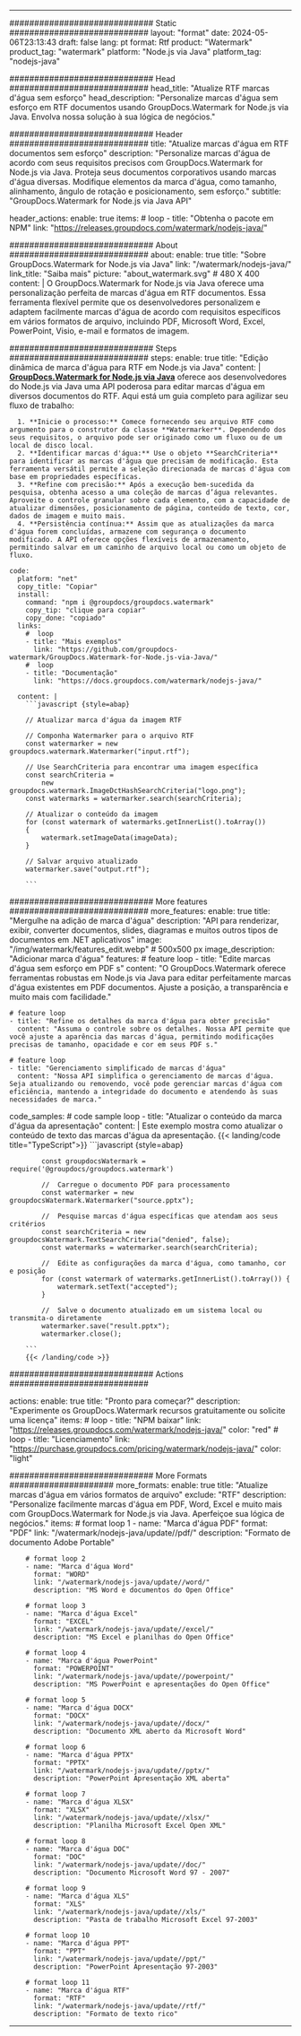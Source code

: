 
---
############################# Static ############################
layout: "format"
date:  2024-05-06T23:13:43
draft: false
lang: pt
format: Rtf
product: "Watermark"
product_tag: "watermark"
platform: "Node.js via Java"
platform_tag: "nodejs-java"

############################# Head ############################
head_title: "Atualize RTF marcas d'água sem esforço"
head_description: "Personalize marcas d'água sem esforço em RTF documentos usando GroupDocs.Watermark for Node.js via Java. Envolva nossa solução à sua lógica de negócios."

############################# Header ############################
title: "Atualize marcas d'água em RTF documentos sem esforço" 
description: "Personalize marcas d'água de acordo com seus requisitos precisos com GroupDocs.Watermark for Node.js via Java. Proteja seus documentos corporativos usando marcas d'água diversas. Modifique elementos da marca d'água, como tamanho, alinhamento, ângulo de rotação e posicionamento, sem esforço."
subtitle: "GroupDocs.Watermark for Node.js via Java API" 

header_actions:
  enable: true
  items:
    #  loop
    - title: "Obtenha o pacote em NPM"
      link: "https://releases.groupdocs.com/watermark/nodejs-java/"
      
############################# About ############################
about:
    enable: true
    title: "Sobre GroupDocs.Watermark for Node.js via Java"
    link: "/watermark/nodejs-java/"
    link_title: "Saiba mais"
    picture: "about_watermark.svg" # 480 X 400
    content: |
       O GroupDocs.Watermark for Node.js via Java oferece uma personalização perfeita de marcas d'água em RTF documentos. Essa ferramenta flexível permite que os desenvolvedores personalizem e adaptem facilmente marcas d'água de acordo com requisitos específicos em vários formatos de arquivo, incluindo PDF, Microsoft Word, Excel, PowerPoint, Visio, e-mail e formatos de imagem.

############################# Steps ############################
steps:
    enable: true
    title: "Edição dinâmica de marca d'água para RTF em Node.js via Java"
    content: |
      **[GroupDocs.Watermark for Node.js via Java](https://products.groupdocs.com/watermark/nodejs-java/)** oferece aos desenvolvedores do Node.js via Java uma API poderosa para editar marcas d'água em diversos documentos do RTF. Aqui está um guia completo para agilizar seu fluxo de trabalho:
      
      1. **Inicie o processo:** Comece fornecendo seu arquivo RTF como argumento para o construtor da classe **Watermarker**. Dependendo dos seus requisitos, o arquivo pode ser originado como um fluxo ou de um local de disco local.
      2. **Identificar marcas d'água:** Use o objeto **SearchCriteria** para identificar as marcas d'água que precisam de modificação. Esta ferramenta versátil permite a seleção direcionada de marcas d'água com base em propriedades específicas.
      3. **Refine com precisão:** Após a execução bem-sucedida da pesquisa, obtenha acesso a uma coleção de marcas d’água relevantes. Aproveite o controle granular sobre cada elemento, com a capacidade de atualizar dimensões, posicionamento de página, conteúdo de texto, cor, dados de imagem e muito mais.
      4. **Persistência contínua:** Assim que as atualizações da marca d'água forem concluídas, armazene com segurança o documento modificado. A API oferece opções flexíveis de armazenamento, permitindo salvar em um caminho de arquivo local ou como um objeto de fluxo.
   
    code:
      platform: "net"
      copy_title: "Copiar"
      install:
        command: "npm i @groupdocs/groupdocs.watermark"
        copy_tip: "clique para copiar"
        copy_done: "copiado"
      links:
        #  loop
        - title: "Mais exemplos"
          link: "https://github.com/groupdocs-watermark/GroupDocs.Watermark-for-Node.js-via-Java/"
        #  loop
        - title: "Documentação"
          link: "https://docs.groupdocs.com/watermark/nodejs-java/"
          
      content: |
        ```javascript {style=abap}

        // Atualizar marca d'água da imagem RTF

        // Componha Watermarker para o arquivo RTF
        const watermarker = new groupdocs.watermark.Watermarker("input.rtf");

        // Use SearchCriteria para encontrar uma imagem específica
        const searchCriteria = 
            new groupdocs.watermark.ImageDctHashSearchCriteria("logo.png");
        const watermarks = watermarker.search(searchCriteria);
        
        // Atualizar o conteúdo da imagem
        for (const watermark of watermarks.getInnerList().toArray())
        {
            watermark.setImageData(imageData);
        }

        // Salvar arquivo atualizado
        watermarker.save("output.rtf");
        
        ```            

############################# More features ############################
more_features:
  enable: true
  title: "Mergulhe na adição de marca d'água"
  description: "API para renderizar, exibir, converter documentos, slides, diagramas e muitos outros tipos de documentos em .NET aplicativos"
  image: "/img/watermark/features_edit.webp" # 500x500 px
  image_description: "Adicionar marca d'água"
  features:
    # feature loop
    - title: "Edite marcas d'água sem esforço em PDF s"
      content: "O GroupDocs.Watermark oferece ferramentas robustas em Node.js via Java para editar perfeitamente marcas d'água existentes em PDF documentos. Ajuste a posição, a transparência e muito mais com facilidade."

    # feature loop
    - title: "Refine os detalhes da marca d'água para obter precisão"
      content: "Assuma o controle sobre os detalhes. Nossa API permite que você ajuste a aparência das marcas d'água, permitindo modificações precisas de tamanho, opacidade e cor em seus PDF s."

    # feature loop
    - title: "Gerenciamento simplificado de marcas d'água"
      content: "Nossa API simplifica o gerenciamento de marcas d'água. Seja atualizando ou removendo, você pode gerenciar marcas d'água com eficiência, mantendo a integridade do documento e atendendo às suas necessidades de marca."
      
  code_samples:
    # code sample loop
    - title: "Atualizar o conteúdo da marca d'água da apresentação"
      content: |
        Este exemplo mostra como atualizar o conteúdo de texto das marcas d'água da apresentação.
        {{< landing/code title="TypeScript">}}
        ```javascript {style=abap}
        
            const groupdocsWatermark = require('@groupdocs/groupdocs.watermark')

            //  Carregue o documento PDF para processamento
            const watermarker = new groupdocsWatermark.Watermarker("source.pptx");

            //  Pesquise marcas d'água específicas que atendam aos seus critérios
            const searchCriteria = new groupdocsWatermark.TextSearchCriteria("denied", false);
            const watermarks = watermarker.search(searchCriteria);
  
            //  Edite as configurações da marca d'água, como tamanho, cor e posição
            for (const watermark of watermarks.getInnerList().toArray()) {
                watermark.setText("accepted");
            }

            //  Salve o documento atualizado em um sistema local ou transmita-o diretamente
            watermarker.save("result.pptx");
            watermarker.close();

        ```
        {{< /landing/code >}}


############################# Actions ############################

actions:
  enable: true
  title: "Pronto para começar?"
  description: "Experimente os GroupDocs.Watermark recursos gratuitamente ou solicite uma licença"
  items:
    #  loop
    - title: "NPM baixar"
      link: "https://releases.groupdocs.com/watermark/nodejs-java/"
      color: "red"
        #  loop
    - title: "Licenciamento"
      link: "https://purchase.groupdocs.com/pricing/watermark/nodejs-java/"
      color: "light"


############################# More Formats #####################
more_formats:
    enable: true
    title: "Atualize marcas d'água em vários formatos de arquivo"
    exclude: "RTF"
    description: "Personalize facilmente marcas d'água em PDF, Word, Excel e muito mais com GroupDocs.Watermark for Node.js via Java. Aperfeiçoe sua lógica de negócios."
    items: 
        # format loop 1
        - name: "Marca d'água PDF"
          format: "PDF"
          link: "/watermark/nodejs-java/update//pdf/"
          description: "Formato de documento Adobe Portable"

        # format loop 2
        - name: "Marca d'água Word"
          format: "WORD"
          link: "/watermark/nodejs-java/update//word/"
          description: "MS Word e documentos do Open Office"
          
        # format loop 3
        - name: "Marca d'água Excel"
          format: "EXCEL"
          link: "/watermark/nodejs-java/update//excel/"
          description: "MS Excel e planilhas do Open Office"

        # format loop 4
        - name: "Marca d'água PowerPoint"
          format: "POWERPOINT"
          link: "/watermark/nodejs-java/update//powerpoint/"
          description: "MS PowerPoint e apresentações do Open Office"

        # format loop 5
        - name: "Marca d'água DOCX"
          format: "DOCX"
          link: "/watermark/nodejs-java/update//docx/"
          description: "Documento XML aberto da Microsoft Word"
          
        # format loop 6
        - name: "Marca d'água PPTX"
          format: "PPTX"
          link: "/watermark/nodejs-java/update//pptx/"
          description: "PowerPoint Apresentação XML aberta"
          
        # format loop 7
        - name: "Marca d'água XLSX"
          format: "XLSX"
          link: "/watermark/nodejs-java/update//xlsx/"
          description: "Planilha Microsoft Excel Open XML"

        # format loop 8
        - name: "Marca d'água DOC"
          format: "DOC"
          link: "/watermark/nodejs-java/update//doc/"
          description: "Documento Microsoft Word 97 - 2007"

        # format loop 9
        - name: "Marca d'água XLS"
          format: "XLS"
          link: "/watermark/nodejs-java/update//xls/"
          description: "Pasta de trabalho Microsoft Excel 97-2003"

        # format loop 10
        - name: "Marca d'água PPT"
          format: "PPT"
          link: "/watermark/nodejs-java/update//ppt/"
          description: "PowerPoint Apresentação 97-2003"

        # format loop 11
        - name: "Marca d'água RTF"
          format: "RTF"
          link: "/watermark/nodejs-java/update//rtf/"
          description: "Formato de texto rico"

---